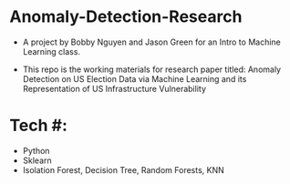 # Anomaly-Detection-Research
- A project by Bobby Nguyen and Jason Green for an Intro to Machine Learning class. 

- This repo is the working materials for research paper titled: Anomaly Detection on US Election Data via Machine Learning and its Representation of US Infrastructure Vulnerability

# Tech #: 

* Python
* Sklearn
* Isolation Forest, Decision Tree, Random Forests, KNN
